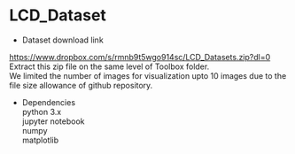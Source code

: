 # LCD_Dataset

- Dataset download link

https://www.dropbox.com/s/rmnb9t5wgo914sc/LCD_Datasets.zip?dl=0  <br>
Extract this zip file on the same level of Toolbox folder.  <br>
We limited the number of images for visualization upto 10 images due to the file size allowance of github repository.

- Dependencies  <br>
python 3.x <br>
jupyter notebook  <br>
numpy  <br>
matplotlib <br>
